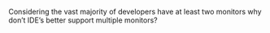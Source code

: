 <!--
id: 965414563
link: http://kevinisom.info/post/965414563/considering-the-vast-majority-of-developers-have
slug: considering-the-vast-majority-of-developers-have
date: Tue Aug 17 2010 13:42:23 GMT+1200 (NZST)
raw: {"blog_name":"kevinisom","id":965414563,"post_url":"http://kevinisom.info/post/965414563/considering-the-vast-majority-of-developers-have","slug":"considering-the-vast-majority-of-developers-have","type":"text","date":"2010-08-17 01:42:23 GMT","timestamp":1282009343,"state":"published","format":"html","reblog_key":"CRj5ikGf","tags":[],"short_url":"http://tmblr.co/Zw68YyvYmwZ","highlighted":[],"feed_item":"http://twitter.com/kev_nz/statuses/21344828788","from_feed_id":"650289","note_count":0,"title":null,"body":"<p>Considering the vast majority of developers have at least two monitors why don&#8217;t IDE&#8217;s better support multiple monitors?</p>"}
publish: 2010-08-017
tags: 
title: null
-->


Considering the vast majority of developers have at least two monitors
why don’t IDE’s better support multiple monitors?


